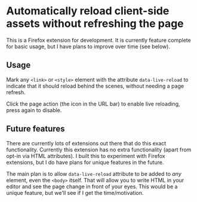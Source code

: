 Automatically reload client-side assets without refreshing the page
===================================================================

This is a Firefox extension for development. It is currently feature complete for basic usage, but I have plans to improve over time (see below).

Usage
-----

Mark any `<link>` or `<style>` element with the attribute `data-live-reload` to indicate that it should reload behind the scenes, without needing a page refresh.

Click the page action (the icon in the URL bar) to enable live reloading, press again to disable.

Future features
---------------

There are currently lots of extensions out there that do this exact functionality. Currently this extension has no extra functionality (apart from opt-in via HTML attributes). I built this to experiment with Firefox extensions, but I do have plans for unique features in the future.

The main plan is to allow `data-live-reload` attribute to be added to _any_ element, even the `<body>` itself. That will allow you to write HTML in your editor and see the page change in front of your eyes. This would be a unique feature, but we'll see if I get the time/motivation.